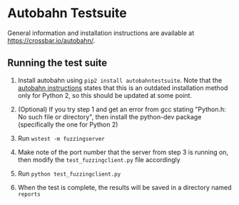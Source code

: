 # Autobahn Testsuite

General information and installation instructions are available at https://crossbar.io/autobahn/.

## Running the test suite

1. Install autobahn using `pip2 install autobahntestsuite`. Note that the
[autobahn instructions](https://github.com/crossbario/autobahn-testsuite#installation)
states that this is an outdated installation method only for Python 2, so this
should be updated at some point.

2. (Optional) If you try step 1 and get an error from gcc stating
"Python.h: No such file or directory", then install the python-dev package
(specifically the one for Python 2)

3. Run `wstest -m fuzzingserver`

4. Make note of the port number that the server from step 3 is running on, then
modify the `test_fuzzingclient.py` file accordingly

5. Run `python test_fuzzingclient.py`

6. When the test is complete, the results will be saved in a directory named
`reports`
